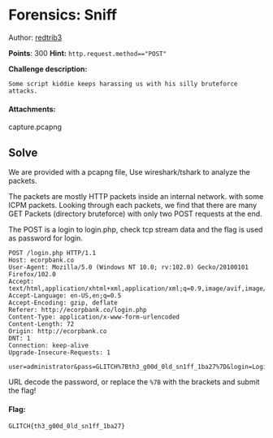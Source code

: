 
# Forensics: Sniff
Author: [redtrib3](https://github.com/redtrib3)
<br>

**Points**: 300
**Hint:** `http.request.method=="POST"`

**Challenge description:**
```
Some script kiddie keeps harassing us with his silly bruteforce attacks.
```

#### Attachments:
capture.pcapng


## Solve

We are provided with a pcapng file, Use wireshark/tshark to analyze the packets.

The packets are mostly HTTP packets inside an internal network. with some ICPM packets. Looking through each packets, we find that there are many GET Packets (directory bruteforce) with only two POST requests at the end.

The POST is a login to login.php, check tcp stream data and the flag is used as password for login.

```http
POST /login.php HTTP/1.1
Host: ecorpbank.co
User-Agent: Mozilla/5.0 (Windows NT 10.0; rv:102.0) Gecko/20100101 Firefox/102.0
Accept: text/html,application/xhtml+xml,application/xml;q=0.9,image/avif,image/webp,*/*;q=0.8
Accept-Language: en-US,en;q=0.5
Accept-Encoding: gzip, deflate
Referer: http://ecorpbank.co/login.php
Content-Type: application/x-www-form-urlencoded
Content-Length: 72
Origin: http://ecorpbank.co
DNT: 1
Connection: keep-alive
Upgrade-Insecure-Requests: 1
 
user=administrator&pass=GLITCH%7Bth3_g00d_0ld_sn1ff_1ba27%7D&login=Login

```

URL decode the password, or replace the `%7B` with the brackets and submit the flag!

#### Flag:
```plaintext
GLITCH{th3_g00d_0ld_sn1ff_1ba27}
```

